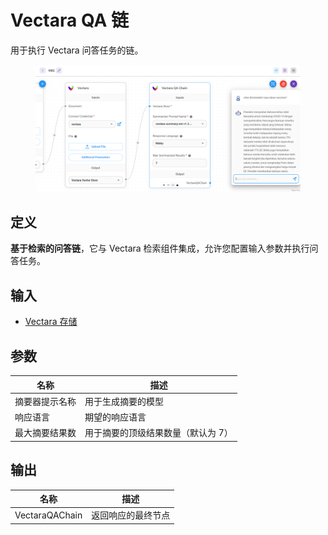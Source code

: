 # Vectara QA 链

用于执行 Vectara 问答任务的链。

<figure><img src="../../../.gitbook/assets/screely-1700662138252.png" alt=""><figcaption></figcaption></figure>

## 定义

**基于检索的问答链**，它与 Vectara 检索组件集成，允许您配置输入参数并执行问答任务。

## 输入

* [Vectara 存储](../vector-stores/vectara_zh.md)

## 参数

| 名称                   | 描述                                                   |
| ---------------------- | ------------------------------------------------------------- |
| 摘要器提示名称         | 用于生成摘要的模型                                           |
| 响应语言               | 期望的响应语言                                             |
| 最大摘要结果数         | 用于摘要的顶级结果数量（默认为 7）                         |

## 输出

| 名称           | 描述                   |
| -------------- | ----------------------------- |
| VectaraQAChain | 返回响应的最终节点       |
